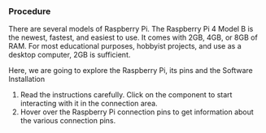 ### Procedure
<p>
There are several models of Raspberry Pi. The Raspberry Pi 4 Model B is the newest, fastest, and easiest to use. It comes with 2GB, 4GB, or 8GB of RAM. For most educational purposes, hobbyist projects, and use as a desktop computer, 2GB is sufficient.
</p>
<p> Here, we are going to explore the Raspberry Pi, its pins and the Software Installation
</P>

1. Read the instructions carefully. Click on the component to start interacting with it in the connection area.
2. Hover over the Raspberry Pi connection pins to get information about the various connection pins.

